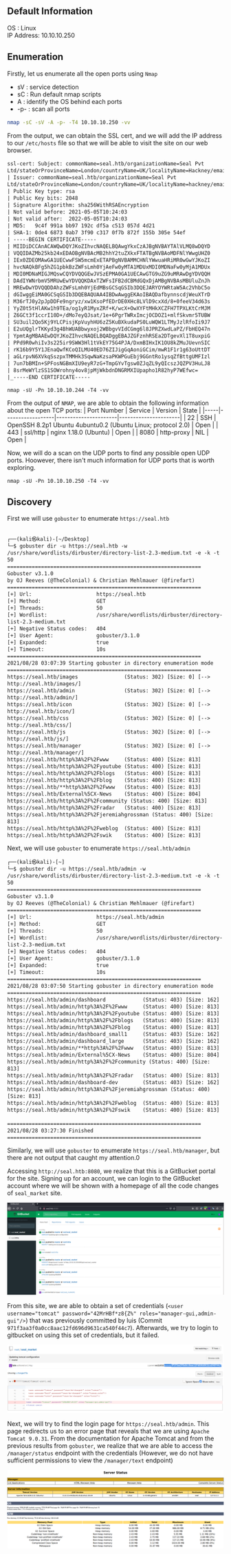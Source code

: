 ## Default Information
OS : Linux\
IP Address: 10.10.10.250

## Enumeration
Firstly, let us enumerate all the open ports using ```Nmap```
* sV : service detection
* sC : Run default nmap scripts
* A : identify the OS behind each ports
* -p- : scan all ports

```bash
nmap -sC -sV -A -p- -T4 10.10.10.250 -vv
```

From the output, we can obtain the SSL cert, and we will add the IP address to our ```/etc/hosts``` file so that we will be able to visit the site on our web browser.

```
ssl-cert: Subject: commonName=seal.htb/organizationName=Seal Pvt Ltd/stateOrProvinceName=London/countryName=UK/localityName=Hackney/emailAddress=admin@seal.htb/organizationalUnitName=Infra
| Issuer: commonName=seal.htb/organizationName=Seal Pvt Ltd/stateOrProvinceName=London/countryName=UK/localityName=hackney/emailAddress=admin@seal.htb/organizationalUnitName=Infra
| Public Key type: rsa
| Public Key bits: 2048
| Signature Algorithm: sha256WithRSAEncryption
| Not valid before: 2021-05-05T10:24:03
| Not valid after:  2022-05-05T10:24:03
| MD5:   9c4f 991a bb97 192c df5a c513 057d 4d21
| SHA-1: 0de4 6873 0ab7 3f90 c317 0f7b 872f 155b 305e 54ef
| -----BEGIN CERTIFICATE-----
| MIIDiDCCAnACAWQwDQYJKoZIhvcNAQELBQAwgYkxCzAJBgNVBAYTAlVLMQ8wDQYD
| VQQIDAZMb25kb24xEDAOBgNVBAcMB2hhY2tuZXkxFTATBgNVBAoMDFNlYWwgUHZ0
| IEx0ZDEOMAwGA1UECwwFSW5mcmExETAPBgNVBAMMCHNlYWwuaHRiMR0wGwYJKoZI
| hvcNAQkBFg5hZG1pbkBzZWFsLmh0YjAeFw0yMTA1MDUxMDI0MDNaFw0yMjA1MDUx
| MDI0MDNaMIGJMQswCQYDVQQGEwJVSzEPMA0GA1UECAwGTG9uZG9uMRAwDgYDVQQH
| DAdIYWNrbmV5MRUwEwYDVQQKDAxTZWFsIFB2dCBMdGQxDjAMBgNVBAsMBUluZnJh
| MREwDwYDVQQDDAhzZWFsLmh0YjEdMBsGCSqGSIb3DQEJARYOYWRtaW5Ac2VhbC5o
| dGIwggEiMA0GCSqGSIb3DQEBAQUAA4IBDwAwggEKAoIBAQDafbynnscdjWeuXTrD
| M36rTJ0y2pJpDDFe9ngryz/xw1KsoPfEDrDE0XHc8LVlD9cxXd/8+0feeV34d63s
| YyZ0t5tHlAKw1h9TEa/og1yR1MyxZRf+K/wcX+OwXYFtMHkXCZFH7TPXLKtCrMJM
| Z6GCt3f1ccrI10D+/dMo7eyQJsat/1e+6PgrTWRxImcjOCDOZ1+mlfSkvmr5TUBW
| SU3uil2Qo5Kj9YLCPisjKpVuyhHU6zZ5KuBXkudaPS0LuWQW1LTMyJzlRfoIi9J7
| E2uUQglrTKKyd3g4BhWUABbwyxoj2WBbgvVIdCGmg6l8JPRZXwdLaPZ/FbHEQ47n
| YpmtAgMBAAEwDQYJKoZIhvcNAQELBQADggEBAJZGFznhRSEa2DTgevXl1T8uxpiG
| PPd9R0whiIv3s225ir9SWW3Hl1tVkEY75G4PJA/DxmBIHxIK1OU8kZMuJUevnSIC
| rK16b9Y5Y1JEnaQwfKCoQILMU40ED76ZIJigGqAoniGCim/mwR1F1r1g63oUttDT
| aGLrpvN6XVkqSszpxTMMHk3SqwNaKzsaPKWPGuEbj9GGntRo1ysqZfBttgUMFIzl
| 7un7bBMIn+SPFosNGBmXIU9eyR7zG+TmpGYvTgsw0ZJqZL9yQIcszJQZPV3HuLJ8
| 8srMeWYlzSS1SOWrohny4ov8jpMjWkbdnDNGRMXIUpapho1R82hyP7WEfwc=
|_-----END CERTIFICATE-----
```

```
nmap -sU -Pn 10.10.10.244 -T4 -vv 
```

From the output of ```NMAP```, we are able to obtain the following information about the open TCP ports:
| Port Number | Service | Version | State |
|-----|------------------|----------------------|----------------------|
| 22	| SSH | OpenSSH 8.2p1 Ubuntu 4ubuntu0.2 (Ubuntu Linux; protocol 2.0) | Open |
| 443	| ssl/http | nginx 1.18.0 (Ubuntu) | Open |
| 8080	| http-proxy |  NIL | Open |

Now, we will do a scan on the UDP ports to find any possible open UDP ports. Hoowever, there isn't much information for UDP ports that is worth exploring.

```
nmap -sU -Pn 10.10.10.250 -T4 -vv 
```

## Discovery

First we will use ```gobuster``` to enumerate ```https://seal.htb```

```
                                                                                                 
┌──(kali㉿kali)-[~/Desktop]
└─$ gobuster dir -u https://seal.htb -w /usr/share/wordlists/dirbuster/directory-list-2.3-medium.txt -e -k -t 50 
===============================================================
Gobuster v3.1.0
by OJ Reeves (@TheColonial) & Christian Mehlmauer (@firefart)
===============================================================
[+] Url:                     https://seal.htb
[+] Method:                  GET
[+] Threads:                 50
[+] Wordlist:                /usr/share/wordlists/dirbuster/directory-list-2.3-medium.txt
[+] Negative Status codes:   404
[+] User Agent:              gobuster/3.1.0
[+] Expanded:                true
[+] Timeout:                 10s
===============================================================
2021/08/28 03:07:39 Starting gobuster in directory enumeration mode
===============================================================
https://seal.htb/images               (Status: 302) [Size: 0] [--> http://seal.htb/images/]
https://seal.htb/admin                (Status: 302) [Size: 0] [--> http://seal.htb/admin/] 
https://seal.htb/icon                 (Status: 302) [Size: 0] [--> http://seal.htb/icon/]  
https://seal.htb/css                  (Status: 302) [Size: 0] [--> http://seal.htb/css/]   
https://seal.htb/js                   (Status: 302) [Size: 0] [--> http://seal.htb/js/]    
https://seal.htb/manager              (Status: 302) [Size: 0] [--> http://seal.htb/manager/]
https://seal.htb/http%3A%2F%2Fwww     (Status: 400) [Size: 813]                             
https://seal.htb/http%3A%2F%2Fyoutube (Status: 400) [Size: 813]                             
https://seal.htb/http%3A%2F%2Fblogs   (Status: 400) [Size: 813]                             
https://seal.htb/http%3A%2F%2Fblog    (Status: 400) [Size: 813]                             
https://seal.htb/**http%3A%2F%2Fwww   (Status: 400) [Size: 813]                             
https://seal.htb/External%5CX-News    (Status: 400) [Size: 804]                             
https://seal.htb/http%3A%2F%2Fcommunity (Status: 400) [Size: 813]                           
https://seal.htb/http%3A%2F%2Fradar   (Status: 400) [Size: 813]                             
https://seal.htb/http%3A%2F%2Fjeremiahgrossman (Status: 400) [Size: 813]                    
https://seal.htb/http%3A%2F%2Fweblog  (Status: 400) [Size: 813]                             
https://seal.htb/http%3A%2F%2Fswik    (Status: 400) [Size: 813] 
```

Next, we will use ```gobuster``` to enumerate ```https://seal.htb/admin```

```
┌──(kali㉿kali)-[~]
└─$ gobuster dir -u https://seal.htb/admin -w /usr/share/wordlists/dirbuster/directory-list-2.3-medium.txt -e -k -t 50
===============================================================
Gobuster v3.1.0
by OJ Reeves (@TheColonial) & Christian Mehlmauer (@firefart)
===============================================================
[+] Url:                     https://seal.htb/admin
[+] Method:                  GET
[+] Threads:                 50
[+] Wordlist:                /usr/share/wordlists/dirbuster/directory-list-2.3-medium.txt
[+] Negative Status codes:   404
[+] User Agent:              gobuster/3.1.0
[+] Expanded:                true
[+] Timeout:                 10s
===============================================================
2021/08/28 03:07:50 Starting gobuster in directory enumeration mode
===============================================================
https://seal.htb/admin/dashboard            (Status: 403) [Size: 162]
https://seal.htb/admin/http%3A%2F%2Fwww     (Status: 400) [Size: 813]
https://seal.htb/admin/http%3A%2F%2Fyoutube (Status: 400) [Size: 813]
https://seal.htb/admin/http%3A%2F%2Fblogs   (Status: 400) [Size: 813]
https://seal.htb/admin/http%3A%2F%2Fblog    (Status: 400) [Size: 813]
https://seal.htb/admin/dashboard_small1     (Status: 403) [Size: 162]
https://seal.htb/admin/dashboard_large      (Status: 403) [Size: 162]
https://seal.htb/admin/**http%3A%2F%2Fwww   (Status: 400) [Size: 813]
https://seal.htb/admin/External%5CX-News    (Status: 400) [Size: 804]
https://seal.htb/admin/http%3A%2F%2Fcommunity (Status: 400) [Size: 813]
https://seal.htb/admin/http%3A%2F%2Fradar   (Status: 400) [Size: 813]  
https://seal.htb/admin/dashboard-dev        (Status: 403) [Size: 162]  
https://seal.htb/admin/http%3A%2F%2Fjeremiahgrossman (Status: 400) [Size: 813]
https://seal.htb/admin/http%3A%2F%2Fweblog  (Status: 400) [Size: 813]         
https://seal.htb/admin/http%3A%2F%2Fswik    (Status: 400) [Size: 813]         
                                                                              
===============================================================
2021/08/28 03:27:30 Finished
===============================================================
```
Similarly, we will use ```gobuster``` to enumerate ```https://seal.htb/manager```, but there are not output that caught my attention.0

Accessing ```http://seal.htb:8080```, we realize that this is a GitBucket portal for the site. Signing up for an account, we can login to the GitBucket account where we will be shown with a homepage of all the code changes of ```seal_market``` site.

![Gitbucket site](https://github.com/joelczk/writeups/blob/main/HTB/Images/seal/gitbucket_site.PNG)

From this site, we are able to obtain a set of credentials (```<user username="tomcat" password="42MrHBf*z8{Z%" roles="manager-gui,admin-gui"/>```) that was previously committed by luis (Commit ```971f3aa3f0a0cc8aac12fd696d9631ca540f44c7```). Afterwards, we try to login to gitbucket on using this set of credentials, but it failed.

![Gitbucket credentials](https://github.com/joelczk/writeups/blob/main/HTB/Images/seal/gitbucket_exposed_credential.PNG)

Next, we will try to find the login page for ```https://seal.htb/admin```. This page redirects us to an error page that reveals that we are using ```Apache Tomcat 9.0.31```. From the documentation for Apache Tomcat and from the previous results from ```gobuster```, we realize that we are able to access the ```/manager/status``` endpoint with the credentials (However, we do not have sufficient permissions to view the ```/manager/text``` endpoint)

![/manager/status endpoint](https://github.com/joelczk/writeups/blob/main/HTB/Images/seal/manager_status_endpoint.PNG)
